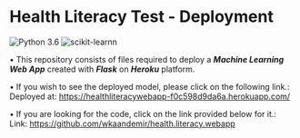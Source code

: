 # Health Literacy Test - Deployment
![Python 3.6](https://img.shields.io/badge/Python-3.6-brightgreen.svg) ![scikit-learnn](https://img.shields.io/badge/Library-Scikit_Learn-orange.svg)

• This repository consists of files required to deploy a ___Machine Learning Web App___ created with ___Flask___ on ___Heroku___ platform.

• If you wish to see the deployed model, please click on the following link.:<br />
Deployed at: https://healthliteracywebapp-f0c598d9da6a.herokuapp.com/

• If you are looking for the code, click on the link provided below for it.:<br />
Link:  https://github.com/wkaandemir/health.literacy.webapp
